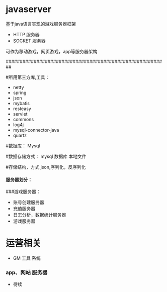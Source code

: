 # javaserver
基于java语言实现的游戏服务器框架

* HTTP 服务器
* SOCKET 服务器

可作为移动游戏，网页游戏，app等服务器架构

##########################################################

#所用第三方库,工具：
* netty
* spring
* json
* mybatis
* resteasy
* servlet
* commons
* log4j
* mysql-connector-java
* quartz


#数据库：
Mysql

#数据存储方式：
mysql 数据库
本地文件

#存储结构，方式
json,序列化，反序列化


#### 服务器划分：
###游戏服务器：
*  账号创建服务器
*  充值服务器
*  日志分析，数据统计服务器
*  游戏服务器

# 运营相关
* GM 工具 系统


### app、网站 服务器
* 待续

